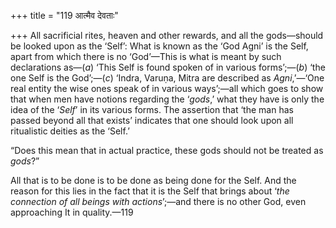 +++
title = "119 आत्मैव देवताः"

+++
All sacrificial rites, heaven and other rewards, and all the gods—should
be looked upon as the ‘Self’: What is known as the ‘God Agni’ is the
Self, apart from which there is no ‘God’—This is what is meant by such
declarations as—(*a*) ‘This Self is found spoken of in various
forms’;—(*b*) ‘the one Self is the God’;—(*c*) ‘Indra, Varuṇa, Mitra are
described as *Agni*,’—‘One real entity the wise ones speak of in various
ways’;—all which goes to show that when men have notions regarding the
‘*gods*,’ what they have is only the idea of the ‘*Self*’ in its various
forms. The assertion that ‘the man has passed beyond all that exists’
indicates that one should look upon all ritualistic deities as the
‘Self.’

“Does this mean that in actual practice, these gods should not be
treated as *gods*?”

All that is to be done is to be done as being done for the Self. And the
reason for this lies in the fact that it is the Self that brings about
‘*the connection of all beings with actions*’;—and there is no other
God, even approaching It in quality.—119
